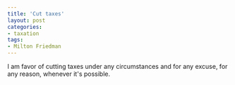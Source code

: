 ```yaml
---
title: 'Cut taxes'
layout: post
categories:
- taxation
tags:
- Milton Friedman
---
```


I am favor of cutting taxes under any circumstances and for any excuse, for any reason, whenever it's possible.